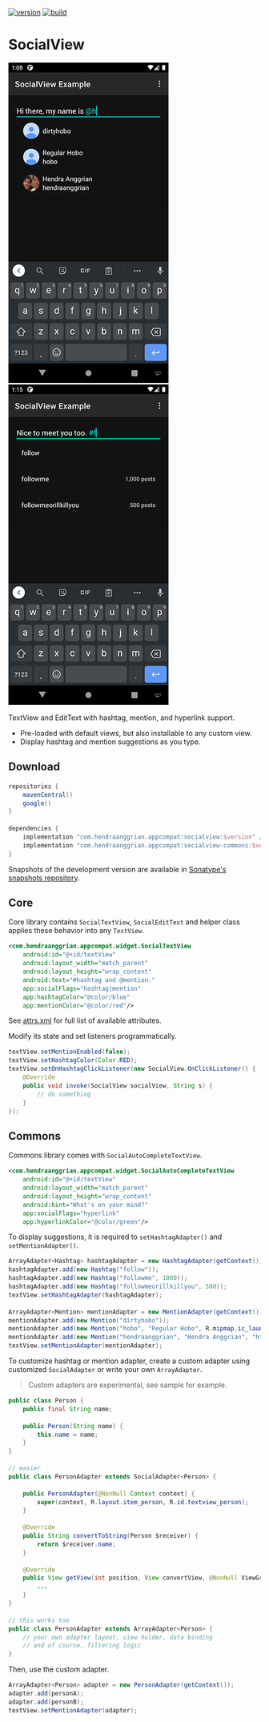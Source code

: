 [![version](https://img.shields.io/maven-central/v/com.hendraanggrian.appcompat/socialview)](https://search.maven.org/artifact/com.hendraanggrian.appcompat/socialview)
[![build](https://img.shields.io/travis/com/hendraanggrian/socialview)](https://www.travis-ci.com/github/hendraanggrian/socialview)

SocialView
==========

![](images/sample_mention.png)
![](images/sample_hashtag.png)

TextView and EditText with hashtag, mention, and hyperlink support.
* Pre-loaded with default views, but also installable to any custom view.
* Display hashtag and mention suggestions as you type.

Download
--------

```gradle
repositories {
    mavenCentral()
    google()
}

dependencies {
    implementation "com.hendraanggrian.appcompat:socialview:$version" // base library
    implementation "com.hendraanggrian.appcompat:socialview-commons:$version" // auto-complete hashtag and mention
}
```

Snapshots of the development version are available in [Sonatype's snapshots repository](https://s01.oss.sonatype.org/content/repositories/snapshots/).

Core
----

Core library contains `SocialTextView`, `SocialEditText` and helper class applies these behavior into any `TextView`.

```xml
<com.hendraanggrian.appcompat.widget.SocialTextView
    android:id="@+id/textView"
    android:layout_width="match_parent"
    android:layout_height="wrap_content"
    android:text="#hashtag and @mention."
    app:socialFlags="hashtag|mention"
    app:hashtagColor="@color/blue"
    app:mentionColor="@color/red"/>
```

See [attrs.xml](https://github.com/HendraAnggrian/socialview/blob/master/socialview/res/values/attrs.xml) for full list of available attributes.

Modify its state and set listeners programmatically.

```java
textView.setMentionEnabled(false);
textView.setHashtagColor(Color.RED);
textView.setOnHashtagClickListener(new SocialView.OnClickListener() {
    @Override
    public void invoke(SocialView socialView, String s) {
        // do something
    }
});
```

Commons
-------

Commons library comes with `SocialAutoCompleteTextView`.

```xml
<com.hendraanggrian.appcompat.widget.SocialAutoCompleteTextView
    android:id="@+id/textView"
    android:layout_width="match_parent"
    android:layout_height="wrap_content"
    android:hint="What's on your mind?"
    app:socialFlags="hyperlink"
    app:hyperlinkColor="@color/green"/>
```

To display suggestions, it is required to `setHashtagAdapter()` and `setMentionAdapter()`.

```java
ArrayAdapter<Hashtag> hashtagAdapter = new HashtagAdapter(getContext());
hashtagAdapter.add(new Hashtag("follow"));
hashtagAdapter.add(new Hashtag("followme", 1000));
hashtagAdapter.add(new Hashtag("followmeorillkillyou", 500));
textView.setHashtagAdapter(hashtagAdapter);

ArrayAdapter<Mention> mentionAdapter = new MentionAdapter(getContext());
mentionAdapter.add(new Mention("dirtyhobo"));
mentionAdapter.add(new Mention("hobo", "Regular Hobo", R.mipmap.ic_launcher));
mentionAdapter.add(new Mention("hendraanggrian", "Hendra Anggrian", "https://avatars0.githubusercontent.com/u/11507430?v=3&s=460"));
textView.setMentionAdapter(mentionAdapter);
```

To customize hashtag or mention adapter, create a custom adapter using customized `SocialAdapter` or write your own `ArrayAdapter`.

> Custom adapters are experimental, see sample for example.

```java
public class Person {
    public final String name;

    public Person(String name) {
        this.name = name;
    }
}

// easier
public class PersonAdapter extends SocialAdapter<Person> {

    public PersonAdapter(@NonNull Context context) {
        super(context, R.layout.item_person, R.id.textview_person);
    }

    @Override
    public String convertToString(Person $receiver) {
        return $receiver.name;
    }

    @Override
    public View getView(int position, View convertView, @NonNull ViewGroup parent) {
        ...
    }
}

// this works too
public class PersonAdapter extends ArrayAdapter<Person> {
    // your own adapter layout, view holder, data binding
    // and of course, filtering logic
}
```

Then, use the custom adapter.

```java
ArrayAdapter<Person> adapter = new PersonAdapter(getContext());
adapter.add(personA);
adapter.add(personB);
textView.setMentionAdapter(adapter);
```